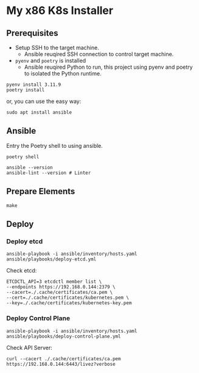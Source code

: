 # My x86 K8s Installer

## Prerequisites

- Setup SSH to the target machine.
  - Ansible reuqired SSH connection to control target machine.
- `pyenv` and `poetry` is installed
  - Ansible reuqired Python to run, this project using pyenv and poetry to isolated the Python runtime.

```shell
pyenv install 3.11.9
poetry install
```

or, you can use the easy way:

```shell
sudo apt install ansible
```

## Ansible

Entry the Poetry shell to using ansible.

```shell
poetry shell

ansible --version
ansible-lint --version # Linter
```

## Prepare Elements

```shell
make
```

## Deploy

### Deploy etcd

```shell
ansible-playbook -i ansible/inventory/hosts.yaml ansible/playbooks/deploy-etcd.yml
```

Check etcd:

```shell
ETCDCTL_API=3 etcdctl member list \
--endpoints https://192.168.0.144:2379 \
--cacert=./.cache/certificates/ca.pem \
--cert=./.cache/certificates/kubernetes.pem \
--key=./.cache/certificates/kubernetes-key.pem
```

### Deploy Control Plane

```shell
ansible-playbook -i ansible/inventory/hosts.yaml ansible/playbooks/deploy-control-plane.yml
```

Check API Server:

```shell
curl --cacert ./.cache/certificates/ca.pem https://192.168.0.144:6443/livez?verbose
```